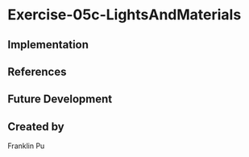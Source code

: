 # Exercise-05c-LightsAndMaterials


## Implementation

## References

## Future Development

## Created by
Franklin Pu

